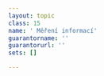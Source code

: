 ```yaml
---
layout: topic
class: 15
name: ' Měření informací'
guarantorname: ''
guarantorurl: ''
sets: []

---
```

